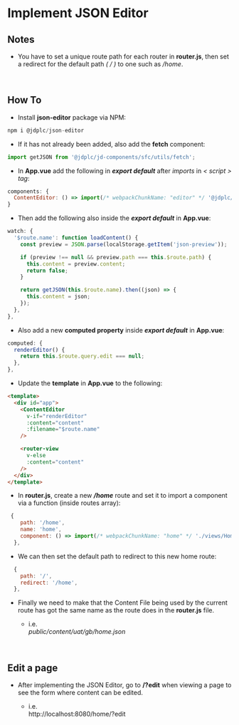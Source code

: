 # Implement JSON Editor

## Notes

- You have to set a unique route path for each router in **router.js**, then set a redirect for the default path *( / )* to one such as */home*.

<br>

## How To

- Install **json-editor** package via NPM:

```js
npm i @jdplc/json-editor
```

- If it has not already been added, also add the **fetch** component:

```js
import getJSON from '@jdplc/jd-components/sfc/utils/fetch';
```

- In **App.vue** add the following in ***export default*** after *imports* in *< script > tag*:

```js
components: {
  ContentEditor: () => import(/* webpackChunkName: "editor" */ '@jdplc/json-editor'),
}
```

- Then add the following also inside the ***export default*** in **App.vue**:

```js
watch: {
  '$route.name': function loadContent() {
    const preview = JSON.parse(localStorage.getItem('json-preview'));

    if (preview !== null && preview.path === this.$route.path) {
      this.content = preview.content;
      return false;
    }

    return getJSON(this.$route.name).then((json) => {
      this.content = json;
    });
  },
},
```

- Also add a new **computed property** inside ***export default*** in **App.vue**:

```js
computed: {
  renderEditor() {
    return this.$route.query.edit === null;
  },
},
```

- Update the **template** in **App.vue** to the following:

```html
<template>
  <div id="app">
    <ContentEditor
      v-if="renderEditor"
      :content="content"
      :filename="$route.name"
    />

    <router-view
      v-else
      :content="content"
    />
  </div>
</template>
```


- In **router.js**, create a new ***/home*** route and set it to import a component via a function (inside routes array):

```js
 {
    path: '/home',
    name: 'home',
    component: () => import(/* webpackChunkName: "home" */ './views/Home.vue'),
  },
```

- We can then set the default path to redirect to this new home route:

```js
  {
    path: '/',
    redirect: '/home',
  },
```

- Finally we need to make that the Content File being used by the current route has got the same name as the route does in the **router.js** file.

  - i.e.<br>
    *public/content/uat/gb/home.json*


<br>

## Edit a page

- After implementing the JSON Editor, go to **/?edit** when viewing a page to see the form where content can be edited.

  - i.e.<br>http://localhost:8080/home/?edit
